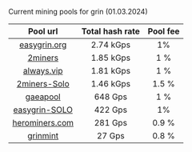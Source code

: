 Current mining pools for grin (01.03.2024)

**Pool url**|  Total hash rate |  Pool fee      
:-----:|:-----:|:-----:|
[easygrin.org](https://pool.easygrin.org)| 2.74 kGps | 1%
[2miners](https://grin.2miners.com/)| 1.85 kGps| 1 %
[always.vip](http://pool.always.vip/) | 1.81 kGps| 1 %
[2miners-Solo](https://solo-grin.2miners.com/) | 1.46 kGps | 1.5 %
[gaeapool](https://gaeapool.com/) | 648 Gps | 1 % 
[easygrin-SOLO](https://solow.easygrin.org/) | 422 Gps | 1% 
[herominers.com](https://grin.herominers.com/) | 281 Gps | 0.9 % 
[grinmint](https://grinmint.com/) | 27 Gps| 0.8 %

 
 
